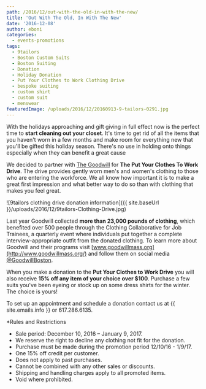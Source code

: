 ```yaml
---
path: /2016/12/out-with-the-old-in-with-the-new/
title: 'Out With The Old, In With The New'
date: '2016-12-08'
author: eboni
categories:
  - events-promotions
tags:
  - 9tailors
  - Boston Custom Suits
  - Boston Suiting
  - Donation
  - Holiday Donation
  - Put Your Clothes to Work Clothing Drive
  - bespoke suiting
  - custom shirt
  - custom suit
  - menswear
featuredImage: /uploads/2016/12/20160913-9-tailors-0291.jpg
---
```

With the holidays approaching and gift giving in full effect now is the perfect time to **start cleaning out your closet**. It's time to get rid of all the items that you haven't worn in a few months and make room for everything new that you'll be gifted this holiday season. There's no use in holding onto things especially when they can benefit a great cause

We decided to partner with [The Goodwill](http://www.goodwillmass.org/) for **The Put Your Clothes To Work Drive**. The drive provides gently worn men's and women's clothing to those who are entering the workforce. We all know how important it is to make a great first impression and what better way to do so than with clothing that makes you feel great.

![9tailors clothing drive donation information]({{ site.baseUrl }}/uploads/2016/12/9tailors-Clothing-Drive.jpg)

Last year Goodwill collected **more than 23,000 pounds of clothing**, which benefited over 500 people through the Clothing Collaborative for Job Trainees, a quarterly event where individuals put together a complete interview-appropriate outfit from the donated clothing. To learn more about Goodwill and their programs visit [www.goodwillmass.org](http://www.goodwillmass.org/) and follow them on social media [@GoodwillBoston](https://www.instagram.com/goodwillboston/).

When you make a donation to the **Put Your Clothes to Work Drive** you will also receive **15% off any item of your choice over $100**. Purchase a few suits you've been eyeing or stock up on some dress shirts for the winter. The choice is yours!

To set up an appointment and schedule a donation contact us at {{ site.emails.info }} or 617.286.6135.

\*Rules and Restrictions

 * Sale period: December 10, 2016 – January 9, 2017.
 * We reserve the right to decline any clothing not fit for the donation.
 * Purchase must be made during the promotion period 12/10/16 - 1/9/17.
 * One 15% off credit per customer.
 * Does not apply to past purchases.
 * Cannot be combined with any other sales or discounts.
 * Shipping and handling charges apply to all promoted items.
 * Void where prohibited.